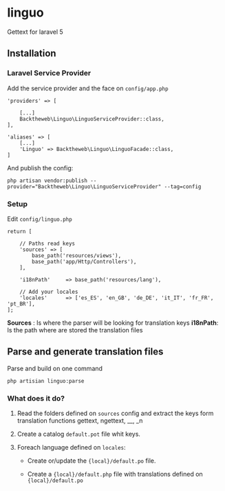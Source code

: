 # linguo
Gettext for laravel 5

## Installation

### Laravel Service Provider

Add the service provider and the face on `config/app.php`

```
'providers' => [

    [...]
    Backtheweb\Linguo\LinguoServiceProvider::class,
],

'aliases' => [
    [...]
    'Linguo' => Backtheweb\Linguo\LinguoFacade::class,
]
```   
 
And publish the config:

```
php artisan vendor:publish --provider="Backtheweb\Linguo\LinguoServiceProvider" --tag=config
```

### Setup

Edit `config/linguo.php`

````
return [

    // Paths read keys
    'sources' => [
        base_path('resources/views'),
        base_path('app/Http/Controllers'),
    ],
    
    'i18nPath'     => base_path('resources/lang'),

    // Add your locales
    'locales'      => ['es_ES', 'en_GB', 'de_DE', 'it_IT', 'fr_FR', 'pt_BR'], 
];
````


**Sources** : Is where the parser will be looking for translation keys
**i18nPath**: Is the path where are stored the translation files 

## Parse and generate translation files

Parse and build on one command

````
php artisian linguo:parse
````

### What does it do?

1. Read the folders defined on `sources` config and extract the keys form translation functions gettext, ngettext, __, _n

2. Create a catalog `default.pot` file whit keys.
 
3. Foreach language defined on `locales`:

    * Create or/update the `{local}/default.po` file.
    
    * Create a `{local}/default.php` file with translations defined on `{local}/default.po`
    

    
    